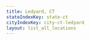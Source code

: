 ```yaml
---
title: Ledyard, CT
stateIndexKey: state-ct
cityIndexKey: city-ct-ledyard
layout: list_all_locations
---
```

